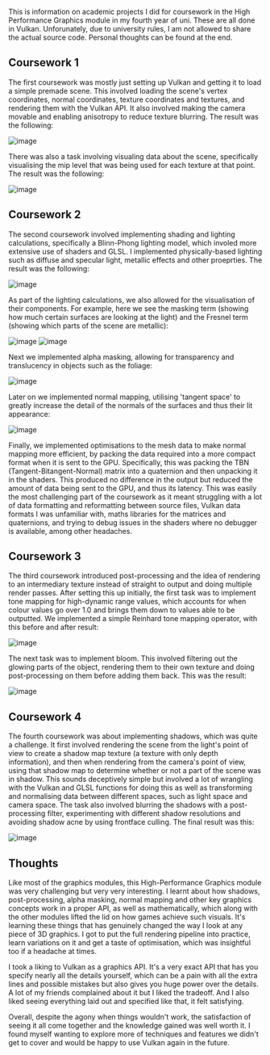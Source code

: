 This is information on academic projects I did for coursework in the High Performance Graphics module in my fourth year of uni. These are all done in Vulkan.
Unforunately, due to university rules, I am not allowed to share the actual source code. Personal thoughts can be found at the end.

## Coursework 1
The first coursework was mostly just setting up Vulkan and getting it to load a simple premade scene. This involved loading the scene's vertex coordinates, normal coordinates, texture coordinates and textures, and rendering them with the Vulkan API. It also involved making the camera movable and enabling anisotropy to reduce texture blurring. The result was the following: 

![image](https://github.com/Nebula-Dragon/Portfolio/assets/57454635/92a7c12a-a75f-457b-bce4-de7ef081e418)

There was also a task involving visualing data about the scene, specifically visualising the mip level that was being used for each texture at that point. The result was the following:

![image](https://github.com/Nebula-Dragon/Portfolio/assets/57454635/c9e8f59d-7faa-4899-8061-bab2794da15a)

## Coursework 2
The second coursework involved implementing shading and lighting calculations, specifically a Blinn-Phong lighting model, which involed more extensive use of shaders and GLSL. I implemented physically-based lighting such as diffuse and specular light, metallic effects and other proeprties. The result was the following:

![image](https://github.com/Nebula-Dragon/Portfolio/assets/57454635/02af894b-cec2-415a-9f23-5ae227263316)

As part of the lighting calculations, we also allowed for the visualisation of their components. For example, here we see the masking term (showing how much certain surfaces are looking at the light) and the Fresnel term (showing which parts of the scene are metallic):

![image](https://github.com/Nebula-Dragon/Portfolio/assets/57454635/3198c484-720a-44b5-ba07-afb95cea1b44)
![image](https://github.com/Nebula-Dragon/Portfolio/assets/57454635/8d6b79c8-a3c1-461e-a8e4-5930531d0815)

Next we implemented alpha masking, allowing for transparency and translucency in objects such as the foliage:

![image](https://github.com/Nebula-Dragon/Portfolio/assets/57454635/dcd52035-b229-4f53-8cc9-1e7eb3112b2a)

Later on we implemented normal mapping, utilising 'tangent space' to greatly increase the detail of the normals of the surfaces and thus their lit appearance:

![image](https://github.com/Nebula-Dragon/Portfolio/assets/57454635/aa180074-ebd2-4f02-9d3d-88345af01c03)

Finally, we implemented optimisations to the mesh data to make normal mapping more efficient, by packing the data required into a more compact format when it is sent to the GPU. Specifically, this was packing the TBN (Tangent-Bitangent-Normal) matrix into a quaternion and then unpacking it in the shaders. This produced no difference in the output but reduced the amount of data being sent to the GPU, and thus its latency. This was easily the most challenging part of the coursework as it meant struggling with a lot of data formatting and reformatting between source files, Vulkan data formats I was unfamiliar with, maths libraries for the matrices and quaternions, and trying to debug issues in the shaders where no debugger is available, among other headaches.

## Coursework 3
The third coursework introduced post-processing and the idea of rendering to an intermediary texture instead of straight to output and doing multiple render passes. After setting this up initially, the first task was to implement tone mapping for high-dynamic range values, which accounts for when colour values go over 1.0 and brings them down to values able to be outputted. We implemented a simple Reinhard tone mapping operator, with this before and after result:

![image](https://github.com/Nebula-Dragon/Portfolio/assets/57454635/063db20a-01a3-4d4a-89cc-83e08e647c63)

The next task was to implement bloom. This involved filtering out the glowing parts of the object, rendering them to their own texture and doing post-processing on them before adding them back. This was the result:

![image](https://github.com/Nebula-Dragon/Portfolio/assets/57454635/4eb66427-ff34-441e-a634-aa42cc7f6025)

## Coursework 4
The fourth coursework was about implementing shadows, which was quite a challenge. It first involved rendering the scene from the light's point of view to create a shadow map texture (a texture with only depth information), and then when rendering from the camera's point of view, using that shadow map to determine whether or not a part of the scene was in shadow. This sounds deceptively simple but involved a lot of wrangling with the Vulkan and GLSL functions for doing this as well as transforming and normalising data between different spaces, such as light space and camera space. The task also involved blurring the shadows with a post-processing filter, experimenting with different shadow resolutions and avoiding shadow acne by using frontface culling. The final result was this:

![image](https://github.com/Nebula-Dragon/Portfolio/assets/57454635/5bf69b87-4a42-4cf2-aff6-416e2d77d15f)

## Thoughts
Like most of the graphics modules, this High-Performance Graphics module was very challenging but very very interesting. I learnt about how shadows, post-processing, alpha masking, normal mapping and other key graphics concepts work in a proper API, as well as mathematically, which along with the other modules lifted the lid on how games achieve such visuals. It's learning these things that has genuinely changed the way I look at any piece of 3D graphics. I got to put the full rendering pipeline into practice, learn variations on it and get a taste of optimisation, which was insightful too if a headache at times. 

I took a liking to Vulkan as a graphics API. It's a very exact API that has you specify nearly all the details yourself, which can be a pain with all the extra lines and possible mistakes but also gives you huge power over the details. A lot of my friends complained about it but I liked the tradeoff. And I also liked seeing everything laid out and specified like that, it felt satisfying.

Overall, despite the agony when things wouldn't work, the satisfaction of seeing it all come together and the knowledge gained was well worth it. I found myself wanting to explore more of techniques and features we didn't get to cover and would be happy to use Vulkan again in the future.
